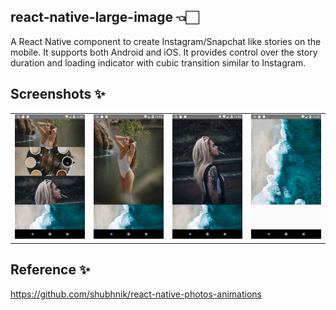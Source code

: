 ## react-native-large-image 👈🏻

 A React Native component to create Instagram/Snapchat like stories on the mobile. It supports both Android and iOS.
 It provides control over the story duration and loading indicator with cubic transition similar to Instagram.

## Screenshots ✨

<table>
 

 <tr>
    <td align="center"><img src="https://github.com/trinadhkoya/react-native-large-image/blob/master/screenshots/1.png" width="200px;height:300px"/></td>
  <td align="center"><img src="https://github.com/trinadhkoya/react-native-large-image/blob/master/screenshots/2.png" width="200px;height:300px"/></td>
 <td align="center"><img src="https://github.com/trinadhkoya/react-native-large-image/blob/master/screenshots/3.png" width="200px;height:300px"/></td>
        <td align="center"><img src="https://github.com/trinadhkoya/react-native-large-image/blob/master/screenshots/4.png" width="200px;height:300px"/></td>

  </tr>
 

</table>

## Reference ✨

https://github.com/shubhnik/react-native-photos-animations
